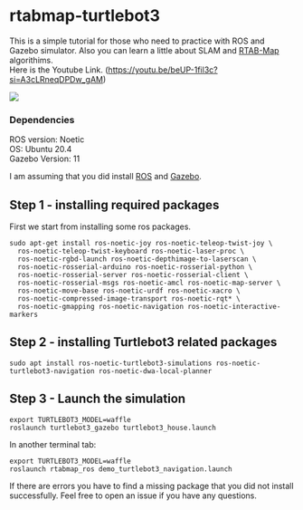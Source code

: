 # rtabmap-turtlebot3
This is a simple tutorial for those who need to practice with ROS and Gazebo simulator. Also you can learn a little about SLAM and [RTAB-Map](http://introlab.github.io/rtabmap/) algorithims.<br />
Here is the Youtube Link. (https://youtu.be/beUP-1fil3c?si=A3cLRneqDPDw_gAM)

<img src="https://github.com/kavehsgh/rtabmap-turtlebot3/blob/main/Pictures/Screenshot%20(200).png">


### Dependencies

ROS version: Noetic<br />
OS: Ubuntu 20.4<br />
Gazebo Version: 11

I am assuming that you did install [ROS](http://wiki.ros.org/noetic/Installation) and [Gazebo](https://classic.gazebosim.org/).

## Step 1 - installing required packages

First we start from installing some ros packages.
```
sudo apt-get install ros-noetic-joy ros-noetic-teleop-twist-joy \
  ros-noetic-teleop-twist-keyboard ros-noetic-laser-proc \
  ros-noetic-rgbd-launch ros-noetic-depthimage-to-laserscan \
  ros-noetic-rosserial-arduino ros-noetic-rosserial-python \
  ros-noetic-rosserial-server ros-noetic-rosserial-client \
  ros-noetic-rosserial-msgs ros-noetic-amcl ros-noetic-map-server \
  ros-noetic-move-base ros-noetic-urdf ros-noetic-xacro \
  ros-noetic-compressed-image-transport ros-noetic-rqt* \
  ros-noetic-gmapping ros-noetic-navigation ros-noetic-interactive-markers
```

## Step 2 - installing Turtlebot3 related packages

```
sudo apt install ros-noetic-turtlebot3-simulations ros-noetic-turtlebot3-navigation ros-noetic-dwa-local-planner
```

## Step 3 - Launch the simulation

```
export TURTLEBOT3_MODEL=waffle
roslaunch turtlebot3_gazebo turtlebot3_house.launch
```
In another terminal tab:
```
export TURTLEBOT3_MODEL=waffle
roslaunch rtabmap_ros demo_turtlebot3_navigation.launch
```
If there are errors you have to find a missing package that you did not install successfully. Feel free to open an issue if you have any questions.

